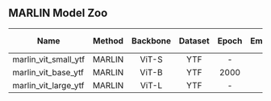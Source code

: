 ## MARLIN Model Zoo

| Name                 | Method | Backbone | Dataset | Epoch | Embedding | Encoder Params | Encoder FLOPS | Download             |
|----------------------|:------:|:--------:|:-------:|:-----:|:---------:|:--------------:|:-------------:|----------------------|
| marlin_vit_small_ytf | MARLIN |  ViT-S   |   YTF   |   -   |    384    |                |               | [Encoder]()/[Full]() |
| marlin_vit_base_ytf  | MARLIN |  ViT-B   |   YTF   | 2000  |    768    |                |               | [Encoder]()/[Full]() |
| marlin_vit_large_ytf | MARLIN |  ViT-L   |   YTF   |   -   |   1024    |                |               | [Encoder]()/[Full]() |